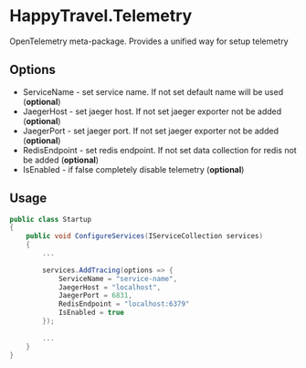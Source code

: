 # HappyTravel.Telemetry
OpenTelemetry meta-package. Provides a unified way for setup telemetry

## Options
- ServiceName - set service name. If not set default name will be used (**optional**)
- JaegerHost - set jaeger host. If not set jaeger exporter not be added (**optional**) 
- JaegerPort - set jaeger port. If not set jaeger exporter not be added (**optional**)
- RedisEndpoint - set redis endpoint. If not set data collection for redis not be added (**optional**)
- IsEnabled - if false completely disable telemetry (**optional**)

## Usage

```csharp
public class Startup
{
    public void ConfigureServices(IServiceCollection services)
    {
        ...
        
        services.AddTracing(options => {
            ServiceName = "service-name",
            JaegerHost = "localhost",
            JaegerPort = 6831,
            RedisEndpoint = "localhost:6379"
            IsEnabled = true
        });
        
        ...
    }
}
```